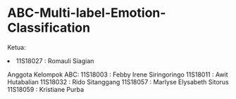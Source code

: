 # ABC-Multi-label-Emotion-Classification
Ketua: 
<li>11S18027 : Romauli Siagian</li>

Anggota Kelompok ABC:
11S18003 : Febby Irene Siringoringo
11S18011 : Awit Hutabalian
11S18032 : Rido Sitanggang
11S18057 : Marlyse Elysabeth Sitorus
11S18059 : Kristiane Purba

